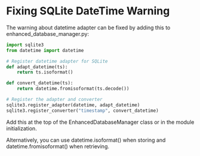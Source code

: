 # Fixing SQLite DateTime Warning

The warning about datetime adapter can be fixed by adding this to enhanced_database_manager.py:

```python
import sqlite3
from datetime import datetime

# Register datetime adapter for SQLite
def adapt_datetime(ts):
    return ts.isoformat()

def convert_datetime(ts):
    return datetime.fromisoformat(ts.decode())

# Register the adapter and converter
sqlite3.register_adapter(datetime, adapt_datetime)
sqlite3.register_converter("timestamp", convert_datetime)
```

Add this at the top of the EnhancedDatabaseManager class or in the module initialization.

Alternatively, you can use datetime.isoformat() when storing and datetime.fromisoformat() when retrieving.
